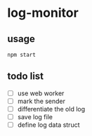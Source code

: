 # log-monitor

## usage

`npm start`

## todo list

- [ ] use web worker
- [ ] mark the sender
- [ ] differentiate the old log
- [ ] save log file
- [ ] define log data struct
